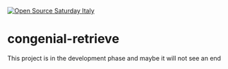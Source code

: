 [![Open Source Saturday Italy](https://img.shields.io/badge/Open%20Source%20Saturday-Italy-red)](https://oss-italy.github.io/)

# congenial-retrieve
This project is in the development phase and maybe it will not see an end
